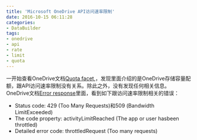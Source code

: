 ```yaml
---
title: 'Microsoft OneDrive API访问速率限制'
date: 2016-10-15 06:11:28
categories: 
- DataBuilder
tags: 
- onedrive
- api
- rate
- limit
- quota
---
```

一开始查看OneDrive文档[Quota facet](https://dev.onedrive.com/facets/quotainfo_facet.htm),，发现里面介绍的是OneDrive存储容量配额，跟API访问速率限制没有关系。除此之外，没有发现任何相关信息。
OneDrive文档[Error response](https://dev.onedrive.com/misc/errors.htm)里面，看到如下跟访问速率限制相关的错误：
- Status code: 429 (Too Many Requests)和509 (Bandwidth LimitExceeded)
- The code property: activityLimitReached (The app or user hasbeen throttled)
- Detailed error code: throttledRequest (Too many requests)